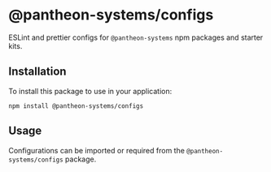 # @pantheon-systems/configs

ESLint and prettier configs for `@pantheon-systems` npm packages and starter
kits.

## Installation

To install this package to use in your application:

`npm install @pantheon-systems/configs`

## Usage

Configurations can be imported or required from the `@pantheon-systems/configs`
package.
